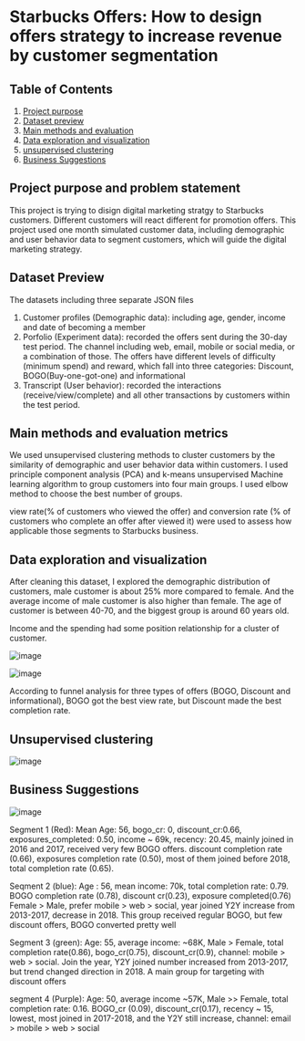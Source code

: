 # Starbucks Offers: How to design offers strategy to increase revenue by customer segmentation

## Table of Contents
1. [Project purpose](#motivation)
2. [Dataset preview](#data)
3. [Main methods and evaluation](#method)
4. [Data exploration and visualization](#exploration)
5. [unsupervised clustering](#clustering)
6. [Business Suggestions](#suggestion)


## Project purpose and problem statement<a name = 'motivation'></a>
This project is trying to disign digital marketing stratgy to Starbucks customers. Different customers will react different for promotion offers. This project used one month simulated customer data, including demographic and user behavior data to segment customers, which will guide the digital marketing strategy. 

## Dataset Preview<a name='data'></a>
The datasets including three separate JSON files
1. Customer profiles (Demographic data): including age, gender, income and date of becoming a member
2. Porfolio (Experiment data): recorded the offers sent during the 30-day test period. The channel including web, email, mobile or social media, or a combination of those. The offers have different levels of difficulty (minimum spend) and reward, which fall into three categories: Discount, BOGO(Buy-one-got-one) and informational
3. Transcript (User behavior): recorded the interactions (receive/view/complete) and all other transactions by customers within the test period. 


## Main methods and evaluation metrics<a name = 'method'></a>
We used unsupervised clustering methods to cluster customers by the similarity of demographic and user behavior data within customers. I used principle component analysis (PCA) and k-means unsupervised Machine learning algorithm to group customers into four main groups. I used elbow method to choose the best number of groups. 

view rate(% of customers who viewed the offer) and conversion rate (% of customers who complete an offer after viewed it) were used to assess how applicable those segments to Starbucks business. 


## Data exploration and visualization<a name = 'exploration'></a>

After cleaning this dataset, I explored the demographic distribution of customers, male customer is about 25% more compared to female. And the average income of male customer is also higher than female. The age of customer is between 40-70, and the biggest group is around 60 years old. 

Income and the spending had some position relationship for a cluster of customer. 

![image](https://user-images.githubusercontent.com/26633604/142346953-35611229-25df-4bc5-86b3-459369ea8230.png)


![image](https://user-images.githubusercontent.com/26633604/142346242-eda77c60-8778-46be-8ae4-de4331d24b28.png)


According to funnel analysis for three types of offers (BOGO, Discount and informational), BOGO got the best view rate, but Discount made the best completion rate. 


## Unsupervised clustering<a name = 'clustering'></a>
![image](https://user-images.githubusercontent.com/26633604/141930461-2ab80480-601a-4285-99ff-136ecdf537d4.png)

## Business Suggestions<a name = 'suggestion'></a>
![image](https://user-images.githubusercontent.com/26633604/141930554-5e08df34-9d38-484e-ab42-e7c17b6c4e83.png)

Segment 1 (Red): Mean Age: 56, bogo_cr: 0, discount_cr:0.66, exposures_completed: 0.50, income ~ 69k, recency: 20.45, mainly joined in 2016 and 2017, received very few BOGO offers. discount completion rate (0.66), exposures completion rate (0.50), most of them joined before 2018, total completion rate (0.65).

Seqment 2 (blue): Age : 56, mean income: 70k, total completion rate: 0.79. BOGO completion rate (0.78), discount cr(0.23), exposure completed(0.76) Female > Male, prefer mobile > web > social, year joined Y2Y increase from 2013-2017, decrease in 2018. This group received regular BOGO, but few discount offers, BOGO converted pretty well

Segment 3 (green): Age: 55, average income: ~68K, Male > Female, total completion rate(0.86), bogo_cr(0.75), discount_cr(0.9), channel: mobile > web > social. Join the year, Y2Y joined number increased from 2013-2017, but trend changed direction in 2018. A main group for targeting with discount offers

segment 4 (Purple): Age: 50, average income ~57K, Male >> Female, total completion rate: 0.16. BOGO_cr (0.09), discount_cr(0.17), recency ~ 15, lowest, most joined in 2017-2018, and the Y2Y still increase, channel: email > mobile > web > social


